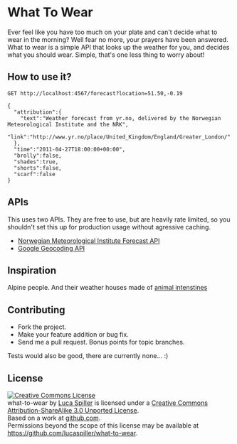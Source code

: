 # What To Wear

Ever feel like you have too much on your plate and can't decide what to wear in the morning? Well fear no more, your prayers have been answered. What to wear is a simple API that looks up the weather for you, and decides what you should wear. Simple, that's one less thing to worry about!

## How to use it?

    GET http://localhost:4567/forecast?location=51.50,-0.19

    {
      "attribution":{
        "text":"Weather forecast from yr.no, delivered by the Norwegian Meteorological Institute and the NRK",
        "link":"http://www.yr.no/place/United_Kingdom/England/Greater_London/"
      },
      "time":"2011-04-27T18:00:00+00:00",
      "brolly":false,
      "shades":true,
      "shorts":false,
      "scarf":false
    }

## APIs

This uses two APIs. They are free to use, but are heavily rate limited, so you shouldn't set this up for production usage without agressive caching.

* [Norwegian Meteorological Institute Forecast API](http://www.yr.no/)
* [Google Geocoding API](http://code.google.com/apis/maps/documentation/geocoding/)

## Inspiration

Alpine people. And their weather houses made of [animal intenstines](http://en.wikipedia.org/wiki/Catgut) 

## Contributing

* Fork the project.
* Make your feature addition or bug fix.
* Send me a pull request. Bonus points for topic branches.

Tests would also be good, there are currently none... :)

## License

<a rel="license" href="http://creativecommons.org/licenses/by-sa/3.0/"><img alt="Creative Commons License" style="border-width:0" src="http://i.creativecommons.org/l/by-sa/3.0/88x31.png" /></a><br /><span xmlns:dct="http://purl.org/dc/terms/" href="http://purl.org/dc/dcmitype/InteractiveResource" property="dct:title" rel="dct:type">what-to-wear</span> by <a xmlns:cc="http://creativecommons.org/ns#" href="https://github.com/lucaspiller/what-to-wear" property="cc:attributionName" rel="cc:attributionURL">Luca Spiller</a> is licensed under a <a rel="license" href="http://creativecommons.org/licenses/by-sa/3.0/">Creative Commons Attribution-ShareAlike 3.0 Unported License</a>.<br />Based on a work at <a xmlns:dct="http://purl.org/dc/terms/" href="https://github.com/lucaspiller/what-to-wear" rel="dct:source">github.com</a>.<br />Permissions beyond the scope of this license may be available at <a xmlns:cc="http://creativecommons.org/ns#" href="https://github.com/lucaspiller/what-to-wear" rel="cc:morePermissions">https://github.com/lucaspiller/what-to-wear</a>.
